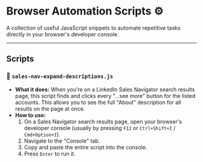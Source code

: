 # Browser Automation Scripts ⚙️

A collection of useful JavaScript snippets to automate repetitive tasks directly in your browser's developer console.

---

## Scripts

### 📄 `sales-nav-expand-descriptions.js`

* **What it does:** When you're on a LinkedIn Sales Navigator search results page, this script finds and clicks every "...see more" button for the listed accounts. This allows you to see the full "About" description for all results on the page at once.
* **How to use:**
    1.  On a Sales Navigator search results page, open your browser's developer console (usually by pressing `F12` or `Ctrl+Shift+I` / `Cmd+Option+I`).
    2.  Navigate to the "Console" tab.
    3.  Copy and paste the entire script into the console.
    4.  Press `Enter` to run it.